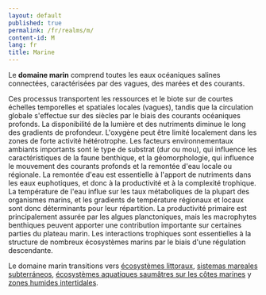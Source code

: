 ```yaml
---
layout: default
published: true
permalink: /fr/realms/m/
content-id: M
lang: fr
title: Marine
---
```


Le **domaine marin** comprend toutes les eaux océaniques salines connectées, caractérisées par des vagues, des marées et des courants. 

Ces processus transportent les ressources et le biote sur de courtes échelles temporelles et spatiales locales (vagues), tandis que la circulation globale s'effectue sur des siècles par le biais des courants océaniques profonds. La disponibilité de la lumière et des nutriments diminue le long des gradients de profondeur. L'oxygène peut être limité localement dans les zones de forte activité hétérotrophe. Les facteurs environnementaux ambiants importants sont le type de substrat (dur ou mou), qui influence les caractéristiques de la faune benthique, et la géomorphologie, qui influence le mouvement des courants profonds et la remontée d'eau locale ou régionale. La remontée d'eau est essentielle à l'apport de nutriments dans les eaux euphotiques, et donc à la productivité et à la complexité trophique. La température de l'eau influe sur les taux métaboliques de la plupart des organismes marins, et les gradients de température régionaux et locaux sont donc déterminants pour leur répartition. La productivité primaire est principalement assurée par les algues planctoniques, mais les macrophytes benthiques peuvent apporter une contribution importante sur certaines parties du plateau marin. Les interactions trophiques sont essentielles à la structure de nombreux écosystèmes marins par le biais d'une régulation descendante.

Le domaine marin transitions vers [écosystèmes littoraux](/explore/realms/MT), [sistemas mareales subterráneos](/explore/realms/SM), [écosystèmes aquatiques saumâtres sur les côtes marines](/explore/realms/FM) y [zones humides intertidales](/explore/realms/MFT).